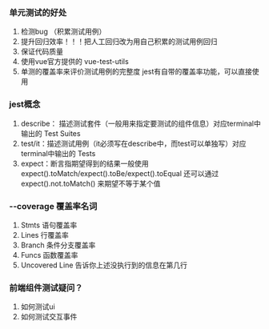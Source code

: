 ### 单元测试的好处
1. 检测bug （积累测试用例）
2. 提升回归效率！！！把人工回归改为用自己积累的测试用例回归
3. 保证代码质量
4. 使用vue官方提供的 vue-test-utils
5. 单测的覆盖率来评价测试用例的完整度 jest有自带的覆盖率功能，可以直接使用

### jest概念
1. describe： 描述测试套件（一般用来指定要测试的组件信息）对应terminal中输出的 Test Suites
2. test/it：描述测试用例（it必须写在describe中，而test可以单独写）对应terminal中输出的 Tests
3. expect：断言指期望得到的结果一般使用 expect().toMatch/expect().toBe/expect().toEqual 还可以通过 expect().not.toMatch() 来期望不等于某个值

### --coverage 覆盖率名词
1. Stmts 语句覆盖率
2. Lines 行覆盖率
3. Branch 条件分支覆盖率
4. Funcs 函数覆盖率
5. Uncovered Line 告诉你上述没执行到的信息在第几行

### 前端组件测试疑问？
1. 如何测试ui
2. 如何测试交互事件